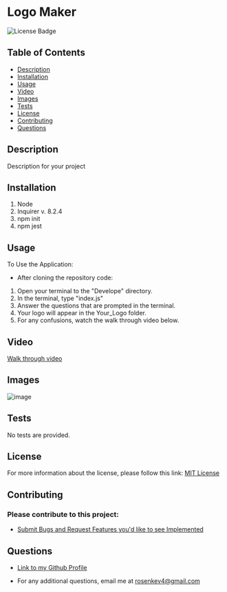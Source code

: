# Logo Maker
![License Badge](https://img.shields.io/badge/License-MIT-blue.svg)

## Table of Contents
- [Description](#description) 
- [Installation](#installation) 
- [Usage](#usage) 
- [Video](#video)
- [Images](#images)
- [Tests](#tests)
- [License](#license)
- [Contributing](#contributing)
- [Questions](#questions)

## Description
Description for your project

## Installation
1) Node
2) Inquirer v. 8.2.4
3) npm init
4) npm jest

## Usage
To Use the Application:
- After cloning the repository code: 
1) Open your terminal to the "Develope" directory.
2) In the terminal, type "index.js"
3) Answer the questions that are prompted in the terminal.
4) Your logo will appear in the Your_Logo folder.
5) For any confusions, watch the walk through video below. 

## Video
[Walk through video]()

## Images
![image]()

## Tests
No tests are provided. 

## License 
For more information about the license, please follow this link: [MIT License](https://opensource.org/license/mit/)

## Contributing

### Please contribute to this project:
- [Submit Bugs and Request Features you'd like to see Implemented](https://github.com/krosengr4/Logo-Maker/issues)

## Questions
- [Link to my Github Profile](https://github.com/krosengr4)

- For any additional questions, email me at rosenkev4@gmail.com
